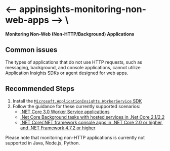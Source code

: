 <properties
    pageTitle="I need to monitor non-web apps"
    description="How to monitor non-HTTP or background applications in Azure environment"
    service="microsoft.insights"
    resource="components"
    authors="MS-jgol"
    ms.author="Julia Goloshubina"
    articleId="appinsights-monitoring-non-web-apps"
    displayOrder="99"
    selfHelpType="generic"
    cloudEnvironments="Public, BlackForest, Fairfax, MoonCake, USSEC, USNAT"
    productPesIds="15693"
    supportTopicIds="32729599"
    ownershipId="AzureMonitoring_ApplicationInsights"
 />

# <-- appinsights-monitoring-non-web-apps --> \
**Monitoring Non-Web (Non-HTTP/Background) Applications**


## Common issues 
The types of applications that do not use HTTP requests, such as messaging, background, and console applications, cannot utilize Application Insights SDKs or agent designed for web apps. 

## **Recommended Steps**
1. Install the [`Microsoft.ApplicationInsights.WorkerService` SDK](https://www.nuget.org/packages/Microsoft.ApplicationInsights.WorkerService)
1. Follow the guidance for these currently supported scenarios:
    * [.NET Core 3.0 Worker Service applications](https://docs.microsoft.com/azure/azure-monitor/app/worker-service#net-core-30-worker-service-application)
    * [.Net Core Background tasks with hosted services in .Net Core 2.1/2.2](https://docs.microsoft.com/azure/azure-monitor/app/worker-service#aspnet-core-background-tasks-with-hosted-services)
    * [.NET Core/.NET framework console apps in .NET Core 2.0 or higher, and .NET Framework 4.7.2 or higher](https://docs.microsoft.com/azure/azure-monitor/app/worker-service#net-corenet-framework-console-application)

Please note that monitoring non-HTTP applications is currently not supported in Java, Node.js, Python.

